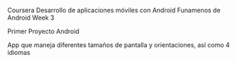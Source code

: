 Coursera
Desarrollo de aplicaciones móviles con Android
Funamenos de Android
Week 3

Primer Proyecto Android

App que maneja diferentes tamaños de pantalla y orientaciones, así como 4 idiomas
